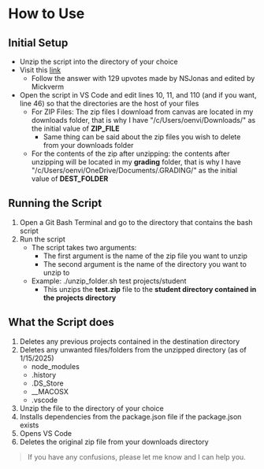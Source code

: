 # How to Use

## Initial Setup

- Unzip the script into the directory of your choice
- Visit this [link](https://stackoverflow.com/questions/38782928/how-to-add-man-and-zip-to-git-bash-installation-on-windows)
  - Follow the answer with 129 upvotes made by NSJonas and edited by Mickverm
- Open the script in VS Code and edit lines 10, 11, and 110 (and if you want, line 46) so that the directories are the host of your files
  - For ZIP Files: The zip files I download from canvas are located in my downloads folder, that is why I have "/c/Users/oenvi/Downloads/" as the initial value of **ZIP_FILE**
    - Same thing can be said about the zip files you wish to delete from your downloads folder
  - For the contents of the zip after unzipping: the contents after unzipping will be located in my **grading** folder, that is why I have "/c/Users/oenvi/OneDrive/Documents/.GRADING/" as the initial value of **DEST_FOLDER**

## Running the Script

1. Open a Git Bash Terminal and go to the directory that contains the bash script
2. Run the script
    - The script takes two arguments:
        - The first argument is the name of the zip file you want to unzip
        - The second argument is the name of the directory you want to unzip to
    - Example: ./unzip_folder.sh test projects/student
        - This unzips the **test.zip** file to the **student directory contained in the projects directory**

## What the Script does

1. Deletes any previous projects contained in the destination directory
2. Deletes any unwanted files/folders from the unzipped directory (as of 1/15/2025)
    - node_modules
    - .history
    - .DS_Store
    - __MACOSX
    - .vscode
3. Unzip the file to the directory of your choice
4. Installs dependencies from the package.json file if the package.json exists
5. Opens VS Code
6. Deletes the original zip file from your downloads directory

> If you have any confusions, please let me know and I can help you.

